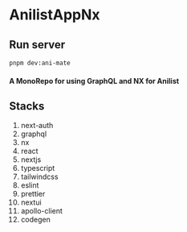 # AnilistAppNx

## Run server
```shell
pnpm dev:ani-mate
```

#### A MonoRepo for using GraphQL and NX for Anilist

## Stacks

1. next-auth
2. graphql
3. nx
4. react
5. nextjs
6. typescript
7. tailwindcss
8. eslint
9. prettier
10. nextui
11. apollo-client
12. codegen
